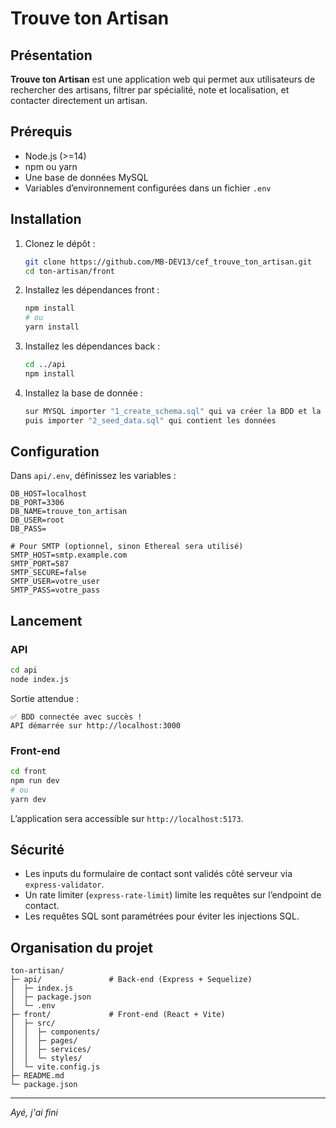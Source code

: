 # Trouve ton Artisan

## Présentation

**Trouve ton Artisan** est une application web qui permet aux utilisateurs de rechercher des artisans, filtrer par spécialité, note et localisation, et contacter directement un artisan.

## Prérequis

- Node.js (>=14)
- npm ou yarn
- Une base de données MySQL
- Variables d’environnement configurées dans un fichier `.env`

## Installation

1. Clonez le dépôt :
   ```bash
   git clone https://github.com/MB-DEV13/cef_trouve_ton_artisan.git
   cd ton-artisan/front
   ```
2. Installez les dépendances front :
   ```bash
   npm install
   # ou
   yarn install
   ```
3. Installez les dépendances back :

   ```bash
   cd ../api
   npm install
   ```

4. Installez la base de donnée :
   ```bash
   sur MYSQL importer "1_create_schema.sql" qui va créer la BDD et la structure
   puis importer "2_seed_data.sql" qui contient les données
   ```

## Configuration

Dans `api/.env`, définissez les variables :

```env
DB_HOST=localhost
DB_PORT=3306
DB_NAME=trouve_ton_artisan
DB_USER=root
DB_PASS=

# Pour SMTP (optionnel, sinon Ethereal sera utilisé)
SMTP_HOST=smtp.example.com
SMTP_PORT=587
SMTP_SECURE=false
SMTP_USER=votre_user
SMTP_PASS=votre_pass
```

## Lancement

### API

```bash
cd api
node index.js
```

Sortie attendue :

```
✅ BDD connectée avec succès !
API démarrée sur http://localhost:3000
```

### Front-end

```bash
cd front
npm run dev
# ou
yarn dev
```

L’application sera accessible sur `http://localhost:5173`.

## Sécurité

- Les inputs du formulaire de contact sont validés côté serveur via `express-validator`.
- Un rate limiter (`express-rate-limit`) limite les requêtes sur l’endpoint de contact.
- Les requêtes SQL sont paramétrées pour éviter les injections SQL.

## Organisation du projet

```
ton-artisan/
├─ api/               # Back-end (Express + Sequelize)
│  ├─ index.js
│  ├─ package.json
│  └─ .env
├─ front/             # Front-end (React + Vite)
│  ├─ src/
│  │  ├─ components/
│  │  ├─ pages/
│  │  ├─ services/
│  │  └─ styles/
│  └─ vite.config.js
├─ README.md
└─ package.json
```

---

_Ayé, j'ai fini_
